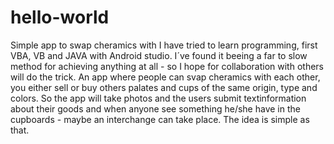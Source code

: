 # hello-world
Simple app to swap cheramics with
I have tried to learn programming, first VBA, VB and JAVA with Android studio. I´ve found it beeing a far to slow method for achieving anything at all - so I hope for collaboration with others will do the trick.
An app where people can svap cheramics with each other, you either sell or buy others palates and cups of the same origin, type and colors.
So the app will take photos and the users submit textinformation about their goods and when anyone see something he/she have in the cupboards - maybe an interchange can take place.
The idea is simple as that.
